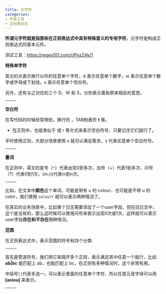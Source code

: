```yaml
---
title: 元字符
categories: 
- 开发工具
- 正则表达式
---
```


**所谓元字符就是指那些在正则表达式中具有特殊意义的专用字符**，元字符是构成正则表达式的基本元件。

测试工具：https://regex101.com/r/PnzZ4k/1

**特殊单字符**

英文的点表示换行以外的任意单个字符，d 表示任意单个数字，w 表示任意单个数字或字母或下划线，s 表示任意单个空白符。

另外，还有与之对应的三个 D、W 和 S，分别表示着和原来相反的意思。

<img src="https://img-blog.csdnimg.cn/77af3bb0c82b43d18163d3ac88cdfd46.png?x-oss-process=image/watermark,type_d3F5LXplbmhlaQ,shadow_50,text_Q1NETiBA5pyI5Ly06aOe6bG8,size_20,color_FFFFFF,t_70,g_se,x_16" alt="在这里插入图片描述" style="zoom:25%;" />

**空白符**

在写代码的时候经常用到，换行符 ，TAB制表符 **t** 等。

* 在正则中，也是类似于 或 r 等方式来表示空白符号，只要记住它们就行了。

平时使用正则，大部分场景使用 s 就可以满足需求，s 代表任意单个空白符号。

<img src="https://img-blog.csdnimg.cn/d1e729ad8bc542059f71f29dbf20e519.png?x-oss-process=image/watermark,type_d3F5LXplbmhlaQ,shadow_50,text_Q1NETiBA5pyI5Ly06aOe6bG8,size_20,color_FFFFFF,t_70,g_se,x_16" alt="在这里插入图片描述" style="zoom:25%;" />

**量词**

在正则中，英文的星号（`*`）代表出现0到多次，加号（+）代表1到多次，问号（?）代表0到1次，{m,n}代表m到n次。

<img src="https://img-blog.csdnimg.cn/d09d982142514795a3c73a8cf1f005ec.png?x-oss-process=image/watermark,type_d3F5LXplbmhlaQ,shadow_50,text_Q1NETiBA5pyI5Ly06aOe6bG8,size_20,color_FFFFFF,t_70,g_se,x_16" alt="在这里插入图片描述" style="zoom:25%;" />

比如，在文本中**颜色**这个单词，可能是带有 u 的 colour，也可能是不带 u 的 color，我们使用 `colou?r` 就可以表示两种情况了。

在真实的业务场景中，比如某个日志需要添加了一个user字段，但在旧日志中，这个是没有的，那么这时候可以使用问号来表示出现0次或1次，这样就可以表示user字段**存在和不存在**两种情况。

**范围**

在正则表达式中，表示范围的符号有四个分类:

<img src="https://img-blog.csdnimg.cn/3425254b4c344b45935dba4c9c60f385.png?x-oss-process=image/watermark,type_d3F5LXplbmhlaQ,shadow_50,text_Q1NETiBA5pyI5Ly06aOe6bG8,size_20,color_FFFFFF,t_70,g_se,x_16" alt="在这里插入图片描述" style="zoom:25%;" />

首先是管道符号，我们用它来隔开多个正则，表示满足其中任意一个就行，比如 **ab|bc** 能匹配上 ab，也能匹配上 bc，在正则有多种情况时，这个非常有用。

中括号`[]`代表多选一，可以表示里面的任意单个字符，所以任意元音字母可以用 **[aeiou]** 来表示。

<img src="https://img-blog.csdnimg.cn/b2c54b41676b4c41b560353716daacbf.png?x-oss-process=image/watermark,type_d3F5LXplbmhlaQ,shadow_50,text_Q1NETiBA5pyI5Ly06aOe6bG8,size_20,color_FFFFFF,t_70,g_se,x_16" alt="在这里插入图片描述" style="zoom:25%;" />